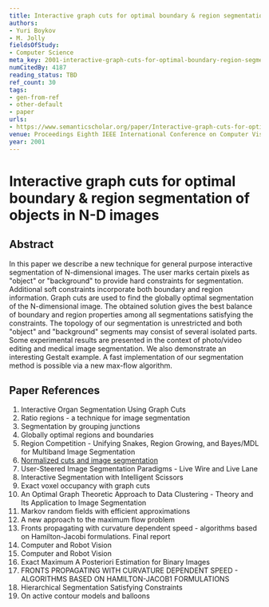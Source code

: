 ```yaml
---
title: Interactive graph cuts for optimal boundary & region segmentation of objects in N-D images
authors:
- Yuri Boykov
- M. Jolly
fieldsOfStudy:
- Computer Science
meta_key: 2001-interactive-graph-cuts-for-optimal-boundary-region-segmentation-of-objects-in-n-d-images
numCitedBy: 4187
reading_status: TBD
ref_count: 30
tags:
- gen-from-ref
- other-default
- paper
urls:
- https://www.semanticscholar.org/paper/Interactive-graph-cuts-for-optimal-boundary-&-of-in-Boykov-Jolly/0d3b177e8d027d44c191e739a3a70ccacc2eac82?sort=total-citations
venue: Proceedings Eighth IEEE International Conference on Computer Vision. ICCV 2001
year: 2001
---
```


# Interactive graph cuts for optimal boundary & region segmentation of objects in N-D images

## Abstract

In this paper we describe a new technique for general purpose interactive segmentation of N-dimensional images. The user marks certain pixels as "object" or "background" to provide hard constraints for segmentation. Additional soft constraints incorporate both boundary and region information. Graph cuts are used to find the globally optimal segmentation of the N-dimensional image. The obtained solution gives the best balance of boundary and region properties among all segmentations satisfying the constraints. The topology of our segmentation is unrestricted and both "object" and "background" segments may consist of several isolated parts. Some experimental results are presented in the context of photo/video editing and medical image segmentation. We also demonstrate an interesting Gestalt example. A fast implementation of our segmentation method is possible via a new max-flow algorithm.

## Paper References

1. Interactive Organ Segmentation Using Graph Cuts
2. Ratio regions - a technique for image segmentation
3. Segmentation by grouping junctions
4. Globally optimal regions and boundaries
5. Region Competition - Unifying Snakes, Region Growing, and Bayes/MDL for Multiband Image Segmentation
6. [Normalized cuts and image segmentation](1997-normalized-cuts-and-image-segmentation)
7. User-Steered Image Segmentation Paradigms - Live Wire and Live Lane
8. Interactive Segmentation with Intelligent Scissors
9. Exact voxel occupancy with graph cuts
10. An Optimal Graph Theoretic Approach to Data Clustering - Theory and Its Application to Image Segmentation
11. Markov random fields with efficient approximations
12. A new approach to the maximum flow problem
13. Fronts propagating with curvature dependent speed - algorithms based on Hamilton-Jacobi formulations. Final report
14. Computer and Robot Vision
15. Computer and Robot Vision
16. Exact Maximum A Posteriori Estimation for Binary Images
17. FRONTS PROPAGATING WITH CURVATURE DEPENDENT SPEED - ALGORITHMS BASED ON HAMILTON-JACOB1 FORMULATIONS
18. Hierarchical Segmentation Satisfying Constraints
19. On active contour models and balloons
